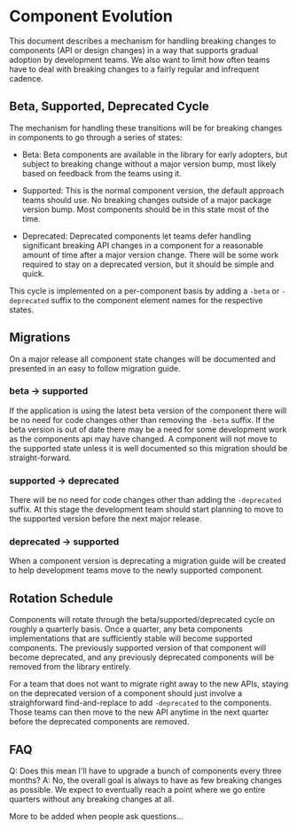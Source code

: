 # Component Evolution

This document describes a mechanism for handling breaking changes to components (API or design
changes) in a way that supports gradual adoption by development teams. We also want to limit how
often teams have to deal with breaking changes to a fairly regular and infrequent cadence.

## Beta, Supported, Deprecated Cycle

The mechanism for handling these transitions will be for breaking changes in components to go through
a series of states:

- Beta: Beta components are available in the library for early adopters, but subject to breaking
  change without a major version bump, most likely based on feedback from the teams using it.

- Supported: This is the normal component version, the default approach teams should use. No breaking
  changes outside of a major package version bump. Most components should be in this state most of the
  time.

- Deprecated: Deprecated components let teams defer handling significant breaking API changes in a
  component for a reasonable amount of time after a major version change. There will be some work
  required to stay on a deprecated version, but it should be simple and quick.

This cycle is implemented on a per-component basis by adding a `-beta` or `-deprecated` suffix to
the component element names for the respective states.

## Migrations

On a major release all component state changes will be documented and presented in an easy to follow migration guide.

### beta → supported

If the application is using the latest beta version of the component there will be no need for code
changes other than removing the `-beta` suffix. If the beta version is out of date there may be a
need for some development work as the components api may have changed. A component will not move to
the supported state unless it is well documented so this migration should be straight-forward.

### supported → deprecated

There will be no need for code changes other than adding the `-deprecated` suffix. At this stage the
development team should start planning to move to the supported version before the next major release.

### deprecated → supported

When a component version is deprecating a migration guide will be created to help development teams
move to the newly supported component.

## Rotation Schedule

Components will rotate through the beta/supported/deprecated cycle on roughly a quarterly basis.
Once a quarter, any beta components implementations that are sufficiently stable will become
supported components. The previously supported version of that component will become deprecated,
and any previously deprecated components will be removed from the library entirely.

For a team that does not want to migrate right away to the new APIs, staying on the deprecated
version of a component should just involve a straighforward find-and-replace to add `-deprecated` to
the components. Those teams can then move to the new API anytime in the next quarter before the
deprecated components are removed.

## FAQ

Q: Does this mean I'll have to upgrade a bunch of components every three months?
A: No, the overall goal is always to have as few breaking changes as possible. We expect to
eventually reach a point where we go entire quarters without any breaking changes at all.

More to be added when people ask questions...
